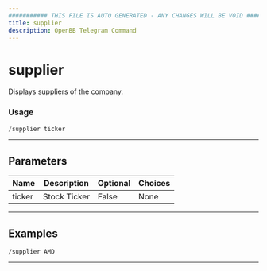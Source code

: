 ```yaml
---
########### THIS FILE IS AUTO GENERATED - ANY CHANGES WILL BE VOID ###########
title: supplier
description: OpenBB Telegram Command
---
```


# supplier

Displays suppliers of the company.

### Usage

```python wordwrap
/supplier ticker
```

---

## Parameters

| Name | Description | Optional | Choices |
| ---- | ----------- | -------- | ------- |
| ticker | Stock Ticker | False | None |


---

## Examples

```
/supplier AMD
```

---
